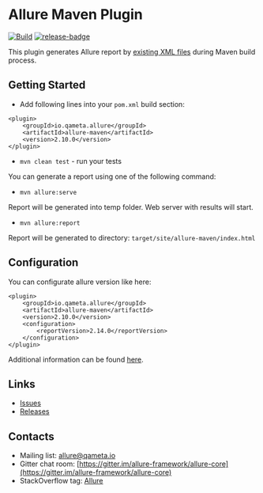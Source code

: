 [release]: https://github.com/allure-framework/allure-maven/releases/latest "Release"
[release-badge]: https://img.shields.io/github/release/allure-framework/allure-maven.svg

# Allure Maven Plugin 

[![Build](https://github.com/allure-framework/allure-maven/actions/workflows/build.yml/badge.svg)](https://github.com/allure-framework/allure-maven/actions/workflows/build.yml) [![release-badge][]][release]

This plugin generates Allure report by [existing XML files](https://github.com/allure-framework/allure-core/wiki#gathering-information-about-tests) during Maven build process.

## Getting Started

* Add following lines into your `pom.xml` build section:
```
<plugin>
	<groupId>io.qameta.allure</groupId>
	<artifactId>allure-maven</artifactId>
	<version>2.10.0</version>
</plugin>
```

* `mvn clean test` - run your tests

You can generate a report using one of the following command:

* `mvn allure:serve`

Report will be generated into temp folder. Web server with results will start.

* `mvn allure:report`

Report will be generated tо directory: `target/site/allure-maven/index.html`

## Configuration

You can configurate allure version like here:
```
<plugin>
	<groupId>io.qameta.allure</groupId>
	<artifactId>allure-maven</artifactId>
	<version>2.10.0</version>
	<configuration>
		<reportVersion>2.14.0</reportVersion>
	</configuration>
</plugin>
```

Additional information can be found [here](https://allurereport.org/).

## Links

* [Issues](https://github.com/allure-framework/allure-maven/issues)
* [Releases](https://github.com/allure-framework/allure-maven/releases)

## Contacts
* Mailing list: [allure@qameta.io](mailto:allure@qameta.io)
* Gitter chat room: [https://gitter.im/allure-framework/allure-core](https://gitter.im/allure-framework/allure-core)
* StackOverflow tag: [Allure](http://stackoverflow.com/questions/tagged/allure)
